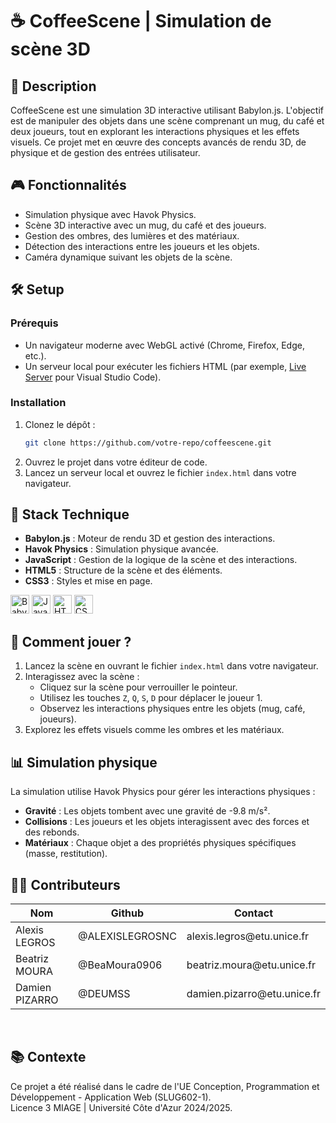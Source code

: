 # ☕ CoffeeScene | Simulation de scène 3D

## 📒 Description
CoffeeScene est une simulation 3D interactive utilisant Babylon.js. L'objectif est de manipuler des objets dans une scène comprenant un mug, du café et deux joueurs, tout en explorant les interactions physiques et les effets visuels. Ce projet met en œuvre des concepts avancés de rendu 3D, de physique et de gestion des entrées utilisateur.

## 🎮 Fonctionnalités
- Simulation physique avec Havok Physics.
- Scène 3D interactive avec un mug, du café et des joueurs.
- Gestion des ombres, des lumières et des matériaux.
- Détection des interactions entre les joueurs et les objets.
- Caméra dynamique suivant les objets de la scène.

## 🛠️ Setup
### Prérequis
- Un navigateur moderne avec WebGL activé (Chrome, Firefox, Edge, etc.).
- Un serveur local pour exécuter les fichiers HTML (par exemple, [Live Server](https://marketplace.visualstudio.com/items?itemName=ritwickdey.LiveServer) pour Visual Studio Code).

### Installation
1. Clonez le dépôt :
   ```bash
   git clone https://github.com/votre-repo/coffeescene.git
   ```
2. Ouvrez le projet dans votre éditeur de code.
3. Lancez un serveur local et ouvrez le fichier `index.html` dans votre navigateur.

## 🧰 Stack Technique
- **Babylon.js** : Moteur de rendu 3D et gestion des interactions.
- **Havok Physics** : Simulation physique avancée.
- **JavaScript** : Gestion de la logique de la scène et des interactions.
- **HTML5** : Structure de la scène et des éléments.
- **CSS3** : Styles et mise en page.

<img style="height:30px;" src="https://upload.wikimedia.org/wikipedia/commons/7/7c/Babylonjs_logo.svg" alt="Babylon.js" title="Babylon.js"/> <img style="height:30px;" src="https://i.pinimg.com/736x/13/40/7c/13407c12f50f08d328800c3caef43f61.jpg" alt="JavaScript" title="JavaScript"/> <img style="height:30px;" src="https://cdn-icons-png.flaticon.com/512/1216/1216733.png" alt="HTML5" title="HTML5"/> <img style="height:30px;" src="https://upload.wikimedia.org/wikipedia/commons/thumb/6/62/CSS3_logo.svg/2048px-CSS3_logo.svg.png" alt="CSS3" title="CSS3"/>

## 🚀 Comment jouer ?
1. Lancez la scène en ouvrant le fichier `index.html` dans votre navigateur.
2. Interagissez avec la scène :
   - Cliquez sur la scène pour verrouiller le pointeur.
   - Utilisez les touches `Z`, `Q`, `S`, `D` pour déplacer le joueur 1.
   - Observez les interactions physiques entre les objets (mug, café, joueurs).
3. Explorez les effets visuels comme les ombres et les matériaux.

## 📊 Simulation physique
La simulation utilise Havok Physics pour gérer les interactions physiques :
- **Gravité** : Les objets tombent avec une gravité de -9.8 m/s².
- **Collisions** : Les joueurs et les objets interagissent avec des forces et des rebonds.
- **Matériaux** : Chaque objet a des propriétés physiques spécifiques (masse, restitution).

## 👨‍💻 Contributeurs

<table>
<thead>
<tr>
<th>Nom</th>
<th>Github</th>
<th>Contact</th>
</tr>
</thead>
<tbody>
<tr>
<td>Alexis LEGROS</td>
<td>@ALEXISLEGROSNC</td>
<td>alexis.legros@etu.unice.fr</td>
</tr>
<tr>
<td>Beatriz MOURA</td>
<td>@BeaMoura0906</td>
<td>beatriz.moura@etu.unice.fr</td>
</tr>
<tr>
<td>Damien PIZARRO</td>
<td>@DEUMSS</td>
<td>damien.pizarro@etu.unice.fr</td>
</tr>
</tbody>
</table>
<br>

## 📚 Contexte
Ce projet a été réalisé dans le cadre de l'UE Conception, Programmation et Développement - Application Web (SLUG602-1).  
Licence 3 MIAGE | Université Côte d'Azur 2024/2025.